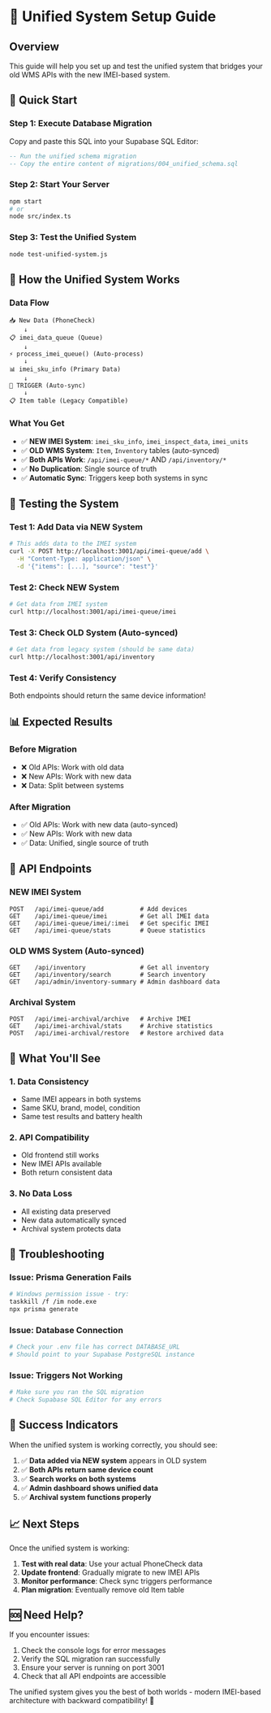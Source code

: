 # 🎯 Unified System Setup Guide

## Overview
This guide will help you set up and test the unified system that bridges your old WMS APIs with the new IMEI-based system.

## 🚀 Quick Start

### Step 1: Execute Database Migration
Copy and paste this SQL into your Supabase SQL Editor:

```sql
-- Run the unified schema migration
-- Copy the entire content of migrations/004_unified_schema.sql
```

### Step 2: Start Your Server
```bash
npm start
# or
node src/index.ts
```

### Step 3: Test the Unified System
```bash
node test-unified-system.js
```

## 🔄 How the Unified System Works

### Data Flow
```
📥 New Data (PhoneCheck) 
    ↓
📋 imei_data_queue (Queue)
    ↓
⚡ process_imei_queue() (Auto-process)
    ↓
📊 imei_sku_info (Primary Data)
    ↓
🔄 TRIGGER (Auto-sync)
    ↓
📋 Item table (Legacy Compatible)
```

### What You Get
- ✅ **NEW IMEI System**: `imei_sku_info`, `imei_inspect_data`, `imei_units`
- ✅ **OLD WMS System**: `Item`, `Inventory` tables (auto-synced)
- ✅ **Both APIs Work**: `/api/imei-queue/*` AND `/api/inventory/*`
- ✅ **No Duplication**: Single source of truth
- ✅ **Automatic Sync**: Triggers keep both systems in sync

## 🧪 Testing the System

### Test 1: Add Data via NEW System
```bash
# This adds data to the IMEI system
curl -X POST http://localhost:3001/api/imei-queue/add \
  -H "Content-Type: application/json" \
  -d '{"items": [...], "source": "test"}'
```

### Test 2: Check NEW System
```bash
# Get data from IMEI system
curl http://localhost:3001/api/imei-queue/imei
```

### Test 3: Check OLD System (Auto-synced)
```bash
# Get data from legacy system (should be same data)
curl http://localhost:3001/api/inventory
```

### Test 4: Verify Consistency
Both endpoints should return the same device information!

## 📊 Expected Results

### Before Migration
- ❌ Old APIs: Work with old data
- ❌ New APIs: Work with new data
- ❌ Data: Split between systems

### After Migration
- ✅ Old APIs: Work with new data (auto-synced)
- ✅ New APIs: Work with new data
- ✅ Data: Unified, single source of truth

## 🔧 API Endpoints

### NEW IMEI System
```
POST   /api/imei-queue/add          # Add devices
GET    /api/imei-queue/imei         # Get all IMEI data
GET    /api/imei-queue/imei/:imei   # Get specific IMEI
GET    /api/imei-queue/stats        # Queue statistics
```

### OLD WMS System (Auto-synced)
```
GET    /api/inventory               # Get all inventory
GET    /api/inventory/search        # Search inventory
GET    /api/admin/inventory-summary # Admin dashboard data
```

### Archival System
```
POST   /api/imei-archival/archive   # Archive IMEI
GET    /api/imei-archival/stats     # Archive statistics
POST   /api/imei-archival/restore   # Restore archived data
```

## 🎯 What You'll See

### 1. Data Consistency
- Same IMEI appears in both systems
- Same SKU, brand, model, condition
- Same test results and battery health

### 2. API Compatibility
- Old frontend still works
- New IMEI APIs available
- Both return consistent data

### 3. No Data Loss
- All existing data preserved
- New data automatically synced
- Archival system protects data

## 🚨 Troubleshooting

### Issue: Prisma Generation Fails
```bash
# Windows permission issue - try:
taskkill /f /im node.exe
npx prisma generate
```

### Issue: Database Connection
```bash
# Check your .env file has correct DATABASE_URL
# Should point to your Supabase PostgreSQL instance
```

### Issue: Triggers Not Working
```bash
# Make sure you ran the SQL migration
# Check Supabase SQL Editor for any errors
```

## 🎉 Success Indicators

When the unified system is working correctly, you should see:

1. ✅ **Data added via NEW system** appears in OLD system
2. ✅ **Both APIs return same device count**
3. ✅ **Search works on both systems**
4. ✅ **Admin dashboard shows unified data**
5. ✅ **Archival system functions properly**

## 📈 Next Steps

Once the unified system is working:

1. **Test with real data**: Use your actual PhoneCheck data
2. **Update frontend**: Gradually migrate to new IMEI APIs
3. **Monitor performance**: Check sync triggers performance
4. **Plan migration**: Eventually remove old Item table

## 🆘 Need Help?

If you encounter issues:

1. Check the console logs for error messages
2. Verify the SQL migration ran successfully
3. Ensure your server is running on port 3001
4. Check that all API endpoints are accessible

The unified system gives you the best of both worlds - modern IMEI-based architecture with backward compatibility! 🚀
